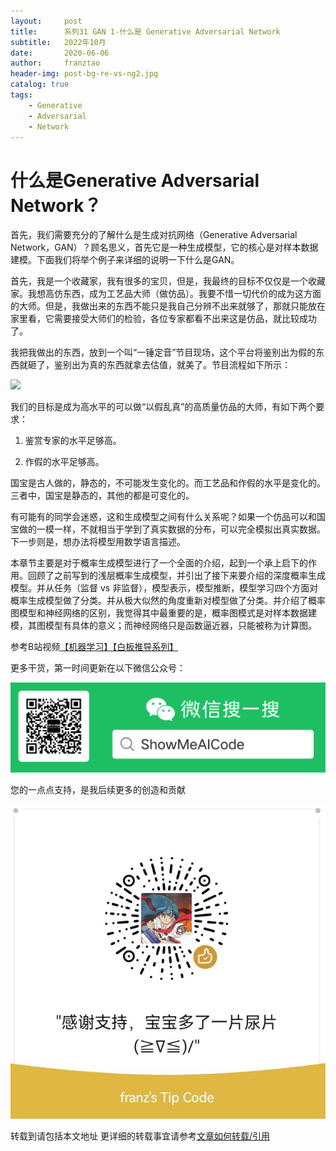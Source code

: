 ```yaml
---
layout:     post
title:      系列31 GAN 1-什么是 Generative Adversarial Network
subtitle:   2022年10月
date:       2020-06-06
author:     franztao
header-img: post-bg-re-vs-ng2.jpg
catalog: true
tags:
    - Generative
    - Adversarial
    - Network
---
```


# 什么是Generative Adversarial Network？

首先，我们需要充分的了解什么是生成对抗网络（Generative Adversarial Network，GAN）？顾名思义，首先它是一种生成模型，它的核心是对样本数据建模。下面我们将举个例子来详细的说明一下什么是GAN。

首先，我是一个收藏家，我有很多的宝贝，但是，我最终的目标不仅仅是一个收藏家。我想高仿东西，成为工艺品大师（做仿品）。我要不惜一切代价的成为这方面的大师。但是，我做出来的东西不能只是我自己分辨不出来就够了，那就只能放在家里看，它需要接受大师们的检验，各位专家都看不出来这是仿品，就比较成功了。

我把我做出的东西，放到一个叫“一锤定音”节目现场，这个平台将鉴别出为假的东西就砸了，鉴别出为真的东西就拿去估值，就美了。节目流程如下所示：

![](C:\Users\franztao\AppData\Roaming\marktext\images\2022-12-10-23-49-11-image.png)

我们的目标是成为高水平的可以做“以假乱真”的高质量仿品的大师，有如下两个要求：

1. 鉴赏专家的水平足够高。

2. 作假的水平足够高。

国宝是古人做的，静态的，不可能发生变化的。而工艺品和作假的水平是变化的。三者中，国宝是静态的，其他的都是可变化的。

有可能有的同学会迷惑，这和生成模型之间有什么关系呢？如果一个仿品可以和国宝做的一模一样，不就相当于学到了真实数据的分布，可以完全模拟出真实数据。下一步则是，想办法将模型用数学语言描述。

本章节主要是对于概率生成模型进行了一个全面的介绍，起到一个承上启下的作用。回顾了之前写到的浅层概率生成模型，并引出了接下来要介绍的深度概率生成模型。并从任务（监督 vs 非监督），模型表示，模型推断，模型学习四个方面对概率生成模型做了分类。并从极大似然的角度重新对模型做了分类。并介绍了概率图模型和神经网络的区别，我觉得其中最重要的是，概率图模式是对样本数据建模，其图模型有具体的意义；而神经网络只是函数逼近器，只能被称为计算图。

参考B站视频[【机器学习】【白板推导系列】](https://space.bilibili.com/97068901)

更多干货，第一时间更新在以下微信公众号：

![](https://raw.githubusercontent.com/franztao/blog_picture/main/marktext/2023-01-10-23-44-06-image.png)

您的一点点支持，是我后续更多的创造和贡献

![](https://raw.githubusercontent.com/franztao/blog_picture/main/marktext/2023-01-10-23-43-17-image.png)

转载到请包括本文地址
更详细的转载事宜请参考[文章如何转载/引用](https://franztao.github.io/2022/12/04/%E6%96%87%E7%AB%A0%E5%A6%82%E4%BD%95%E8%BD%AC%E8%BD%BD%E5%92%8C%E5%BC%95%E7%94%A8/)
